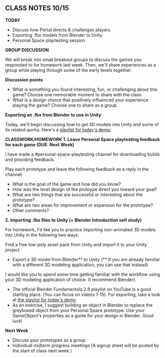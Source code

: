 ## CLASS NOTES 10/15
__TODAY__
- Discuss how Portal directs & challenges players
- Exporting .fbx models from Blender to Unity
- Personal Space playtesting session

__GROUP DISCUSSION__

We will break into small breakout groups to discuss the games you responded to for homework last week. Then, we'll share experiences as a group while playing through some of the early levels together.

__Discussion points__

- What is something you found interesting, fun, or challenging about this game? Choose one memorable moment to share with the class.
- What is a design choice that positively influenced your experience playing the game? Choose one to share as a group.

__Exporting an .fbx from Blender to use in Unity__

Today, we'll begin discussing how to get 3D models into Unity and some of its related quirks.  Here's a [playlist for today's demo](https://www.youtube.com/playlist?list=PL42xm44H83rIsdjnU-dHL8bW-0mLC1_9k).

__CLASSWORK/HOMEWORK__
__1. Leave Personal Space playtesting feedback for each game (DUE: Next Week)__

I have made a #personal-space-playtesting channel for downloading builds and providing feedback.

Play each prototype and leave the following feedback as a reply in the channel:
- What is the goal of the game and how did you know?
- How was the level design of the protoype direct you toward your goal?
- What are two things that are successful or interesting about the prototype?
- What are two areas for improvement or expansion for the prototype?
- Other comments?

__2. Importing .fbx files to Unity (+ Blender Introduction self study)__

For homework, I'd like you to practice importing non-animated 3D models into Unity in the following two ways:

Find a free low-poly asset pack from Unity and import it to your Unity project
- Export a 3D model from Blender** to Unity (** If you are already familiar with a different 3D modeling application, you can use that instead)

I would like you to spend some time getting familiar with the workflow using your 3D modeling application of choice. (I recommend Blender). 
- The official Blender Fundamentals 2.8 playlist on YouTube is a good starting place. (You can focus on videos 1-15). For exporting, take a look at [the playlist for today's demo](https://www.youtube.com/playlist?list=PL42xm44H83rIsdjnU-dHL8bW-0mLC1_9k).
- As an exercise, I suggest building an object in Blender to replace the greyboxed object from your Personal Space prototype. Use your GameObject's properties as a guide for your design in Blender.  Good luck!

__Next Week__

- Discuss your prototypes as a group
- Individual midterm progress meetings (A signup sheet will be posted by the start of class next week.)
